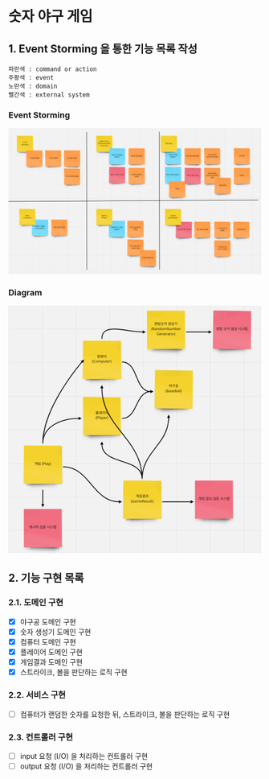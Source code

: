 # 숫자 야구 게임
## 1. Event Storming 을 통한 기능 목록 작성
```
파란색 : command or action
주황색 : event
노란색 : domain
빨간색 : external system
```
### Event Storming
![img.png](png/event_storming.png)
### Diagram
![img_1.png](png/diagram.png)

## 2. 기능 구현 목록
### 2.1. 도메인 구현
- [x] 야구공 도메인 구현
- [x] 숫자 생성기 도메인 구현
- [x] 컴퓨터 도메인 구현
- [x] 플레이어 도메인 구현 
- [x] 게임결과 도메인 구현
- [x] 스트라이크, 볼을 판단하는 로직 구현
### 2.2. 서비스 구현
- [ ] 컴퓨터가 랜덤한 숫자를 요청한 뒤, 스트라이크, 볼을 판단하는 로직 구현
### 2.3. 컨트롤러 구현
- [ ] input 요청 (I/O) 을 처리하는 컨트롤러 구현
- [ ] output 요청 (I/O) 을 처리하는 컨트롤러 구현